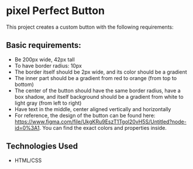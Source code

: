 # pixel Perfect Button

This project creates a custom button with the following requirements:

## Basic requirements:

- Be 200px wide, 42px tall
- To have border radius: 10px
- The border itself should be 2px wide, and its color should be a gradient
- The inner part should be a gradient from red to orange (from top to bottom)
- The center of the button should have the same border radius, have a box shadow, and itself background should be a gradient from white to light gray (from left to right)
- Have text in the middle, center aligned vertically and horizontally
- For reference, the design of the button can be found here: https://www.figma.com/file/UkgKRu9EszT1Tgol20vH5S/Untitled?node-id=0%3A1. You can find the exact colors and properties inside.

## Technologies Used

- HTML/CSS